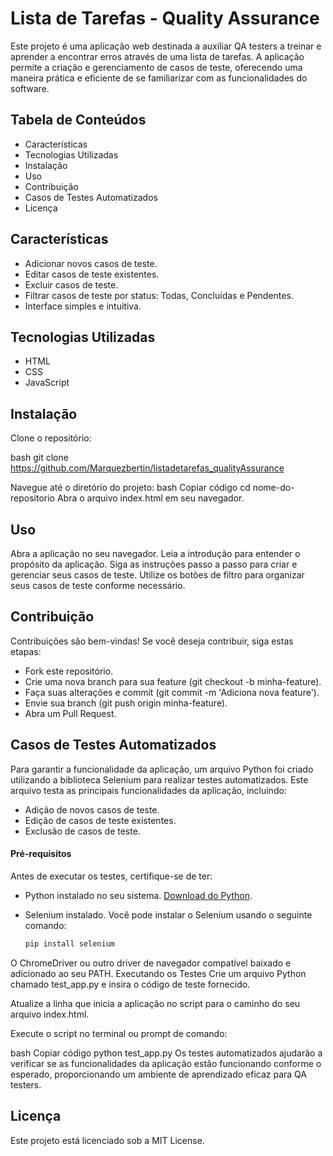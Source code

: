 # Lista de Tarefas - Quality Assurance
Este projeto é uma aplicação web destinada a auxiliar QA testers a treinar e aprender a encontrar erros através de uma lista de tarefas. A aplicação permite a criação e gerenciamento de casos de teste, oferecendo uma maneira prática e eficiente de se familiarizar com as funcionalidades do software.

## Tabela de Conteúdos
* Características
* Tecnologias Utilizadas
* Instalação
* Uso
* Contribuição
* Casos de Testes Automatizados
* Licença

## Características
* Adicionar novos casos de teste.
* Editar casos de teste existentes.
* Excluir casos de teste.
* Filtrar casos de teste por status: Todas, Concluídas e Pendentes.
* Interface simples e intuitiva.

## Tecnologias Utilizadas
* HTML
* CSS
* JavaScript

## Instalação
Clone o repositório:

bash
git clone https://github.com/Marquezbertin/listadetarefas_qualityAssurance

Navegue até o diretório do projeto:
bash
Copiar código
cd nome-do-repositorio
Abra o arquivo index.html em seu navegador.

## Uso
Abra a aplicação no seu navegador.
Leia a introdução para entender o propósito da aplicação.
Siga as instruções passo a passo para criar e gerenciar seus casos de teste.
Utilize os botões de filtro para organizar seus casos de teste conforme necessário.

## Contribuição
Contribuições são bem-vindas! Se você deseja contribuir, siga estas etapas:
* Fork este repositório.
* Crie uma nova branch para sua feature (git checkout -b minha-feature).
* Faça suas alterações e commit (git commit -m 'Adiciona nova feature').
* Envie sua branch (git push origin minha-feature).
* Abra um Pull Request.

## Casos de Testes Automatizados 
Para garantir a funcionalidade da aplicação, um arquivo Python foi criado utilizando a biblioteca Selenium para realizar testes automatizados. Este arquivo testa as principais funcionalidades da aplicação, incluindo:

- Adição de novos casos de teste.
- Edição de casos de teste existentes.
- Exclusão de casos de teste.

#### Pré-requisitos

Antes de executar os testes, certifique-se de ter:

- Python instalado no seu sistema. [Download do Python](https://www.python.org/downloads/).
- Selenium instalado. Você pode instalar o Selenium usando o seguinte comando:

  ```bash
  pip install selenium
O ChromeDriver ou outro driver de navegador compatível baixado e adicionado ao seu PATH.
Executando os Testes
Crie um arquivo Python chamado test_app.py e insira o código de teste fornecido.

Atualize a linha que inicia a aplicação no script para o caminho do seu arquivo index.html.

Execute o script no terminal ou prompt de comando:

bash
Copiar código
python test_app.py
Os testes automatizados ajudarão a verificar se as funcionalidades da aplicação estão funcionando conforme o esperado, proporcionando um ambiente de aprendizado eficaz para QA testers.

## Licença
Este projeto está licenciado sob a MIT License.